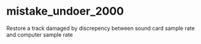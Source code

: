 # mistake_undoer_2000
Restore a track damaged by discrepency between sound card sample rate and computer sample rate
